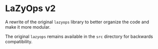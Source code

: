 # LaZyOps v2

A rewrite of the original `lazyops` library to better organize the code and make it more modular.

The original `lazyops` remains available in the `src` directory for backwards compatibility.